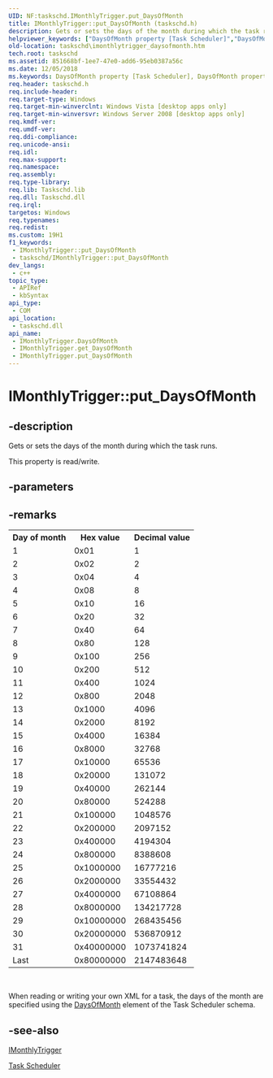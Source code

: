 ```yaml
---
UID: NF:taskschd.IMonthlyTrigger.put_DaysOfMonth
title: IMonthlyTrigger::put_DaysOfMonth (taskschd.h)
description: Gets or sets the days of the month during which the task runs.
helpviewer_keywords: ["DaysOfMonth property [Task Scheduler]","DaysOfMonth property [Task Scheduler]","IMonthlyTrigger interface","IMonthlyTrigger interface [Task Scheduler]","DaysOfMonth property","IMonthlyTrigger.DaysOfMonth","IMonthlyTrigger.put_DaysOfMonth","IMonthlyTrigger::DaysOfMonth","IMonthlyTrigger::get_DaysOfMonth","IMonthlyTrigger::put_DaysOfMonth","put_DaysOfMonth","taskschd.imonthlytrigger_daysofmonth","taskschd/IMonthlyTrigger::DaysOfMonth","taskschd/IMonthlyTrigger::get_DaysOfMonth","taskschd/IMonthlyTrigger::put_DaysOfMonth"]
old-location: taskschd\imonthlytrigger_daysofmonth.htm
tech.root: taskschd
ms.assetid: 851668bf-1ee7-47e0-add6-95eb0387a56c
ms.date: 12/05/2018
ms.keywords: DaysOfMonth property [Task Scheduler], DaysOfMonth property [Task Scheduler],IMonthlyTrigger interface, IMonthlyTrigger interface [Task Scheduler],DaysOfMonth property, IMonthlyTrigger.DaysOfMonth, IMonthlyTrigger.put_DaysOfMonth, IMonthlyTrigger::DaysOfMonth, IMonthlyTrigger::get_DaysOfMonth, IMonthlyTrigger::put_DaysOfMonth, put_DaysOfMonth, taskschd.imonthlytrigger_daysofmonth, taskschd/IMonthlyTrigger::DaysOfMonth, taskschd/IMonthlyTrigger::get_DaysOfMonth, taskschd/IMonthlyTrigger::put_DaysOfMonth
req.header: taskschd.h
req.include-header: 
req.target-type: Windows
req.target-min-winverclnt: Windows Vista [desktop apps only]
req.target-min-winversvr: Windows Server 2008 [desktop apps only]
req.kmdf-ver: 
req.umdf-ver: 
req.ddi-compliance: 
req.unicode-ansi: 
req.idl: 
req.max-support: 
req.namespace: 
req.assembly: 
req.type-library: 
req.lib: Taskschd.lib
req.dll: Taskschd.dll
req.irql: 
targetos: Windows
req.typenames: 
req.redist: 
ms.custom: 19H1
f1_keywords:
 - IMonthlyTrigger::put_DaysOfMonth
 - taskschd/IMonthlyTrigger::put_DaysOfMonth
dev_langs:
 - c++
topic_type:
 - APIRef
 - kbSyntax
api_type:
 - COM
api_location:
 - taskschd.dll
api_name:
 - IMonthlyTrigger.DaysOfMonth
 - IMonthlyTrigger.get_DaysOfMonth
 - IMonthlyTrigger.put_DaysOfMonth
---
```


# IMonthlyTrigger::put_DaysOfMonth


## -description

Gets or sets the days of the month during which the task runs.

This property is read/write.

## -parameters

## -remarks

<table>
<tr>
<th>Day of month</th>
<th>Hex value</th>
<th>Decimal value</th>
</tr>
<tr>
<td>1</td>
<td>0x01</td>
<td>1</td>
</tr>
<tr>
<td>2</td>
<td>0x02</td>
<td>2</td>
</tr>
<tr>
<td>3</td>
<td>0x04</td>
<td>4</td>
</tr>
<tr>
<td>4</td>
<td>0x08</td>
<td>8</td>
</tr>
<tr>
<td>5</td>
<td>0x10</td>
<td>16</td>
</tr>
<tr>
<td>6</td>
<td>0x20</td>
<td>32</td>
</tr>
<tr>
<td>7</td>
<td>0x40</td>
<td>64</td>
</tr>
<tr>
<td>8</td>
<td>0x80</td>
<td>128</td>
</tr>
<tr>
<td>9</td>
<td>0x100</td>
<td>256</td>
</tr>
<tr>
<td>10</td>
<td>0x200</td>
<td>512</td>
</tr>
<tr>
<td>11</td>
<td>0x400</td>
<td>1024</td>
</tr>
<tr>
<td>12</td>
<td>0x800</td>
<td>2048</td>
</tr>
<tr>
<td>13</td>
<td>0x1000</td>
<td>4096</td>
</tr>
<tr>
<td>14</td>
<td>0x2000</td>
<td>8192</td>
</tr>
<tr>
<td>15</td>
<td>0x4000</td>
<td>16384</td>
</tr>
<tr>
<td>16</td>
<td>0x8000</td>
<td>32768</td>
</tr>
<tr>
<td>17</td>
<td>0x10000</td>
<td>65536</td>
</tr>
<tr>
<td>18</td>
<td>0x20000</td>
<td>131072</td>
</tr>
<tr>
<td>19</td>
<td>0x40000</td>
<td>262144</td>
</tr>
<tr>
<td>20</td>
<td>0x80000</td>
<td>524288</td>
</tr>
<tr>
<td>21</td>
<td>0x100000</td>
<td>1048576</td>
</tr>
<tr>
<td>22</td>
<td>0x200000</td>
<td>2097152</td>
</tr>
<tr>
<td>23</td>
<td>0x400000</td>
<td>4194304</td>
</tr>
<tr>
<td>24</td>
<td>0x800000</td>
<td>8388608</td>
</tr>
<tr>
<td>25</td>
<td>0x1000000</td>
<td>16777216</td>
</tr>
<tr>
<td>26</td>
<td>0x2000000</td>
<td>33554432</td>
</tr>
<tr>
<td>27</td>
<td>0x4000000</td>
<td>67108864</td>
</tr>
<tr>
<td>28</td>
<td>0x8000000</td>
<td>134217728</td>
</tr>
<tr>
<td>29</td>
<td>0x10000000</td>
<td>268435456</td>
</tr>
<tr>
<td>30</td>
<td>0x20000000</td>
<td>536870912</td>
</tr>
<tr>
<td>31</td>
<td>0x40000000</td>
<td>1073741824</td>
</tr>
<tr>
<td>Last</td>
<td>0x80000000</td>
<td>2147483648</td>
</tr>
</table>
 



When reading or writing your own XML for a task, the days of the month are specified using the <a href="https://docs.microsoft.com/windows/desktop/TaskSchd/taskschedulerschema-daysofmonth-monthlyscheduletype-element">DaysOfMonth</a> element of the Task Scheduler schema.

## -see-also

<a href="https://docs.microsoft.com/windows/desktop/api/taskschd/nn-taskschd-imonthlytrigger">IMonthlyTrigger</a>



<a href="https://docs.microsoft.com/windows/desktop/TaskSchd/task-scheduler-start-page">Task Scheduler</a>

